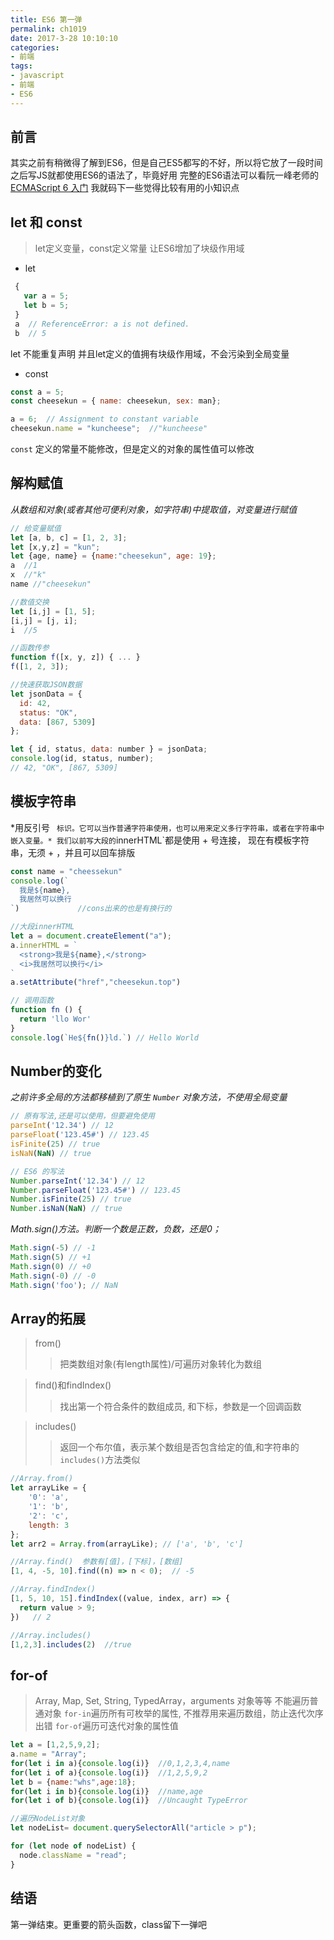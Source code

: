 ```yaml
---
title: ES6 第一弹
permalink: ch1019
date: 2017-3-28 10:10:10
categories:
- 前端
tags:
- javascript
- 前端
- ES6
---
```


## 前言
其实之前有稍微得了解到ES6，但是自己ES5都写的不好，所以将它放了一段时间
之后写JS就都使用ES6的语法了，毕竟好用
完整的ES6语法可以看阮一峰老师的[ECMAScript 6 入门](http://es6.ruanyifeng.com/)
我就码下一些觉得比较有用的小知识点
## let 和 const
 > let定义变量，const定义常量
 > 让ES6增加了块级作用域

- let
```javascript
 {
   var a = 5;
   let b = 5;
 }
 a  // ReferenceError: a is not defined.
 b  // 5
```
let 不能重复声明
并且let定义的值拥有块级作用域，不会污染到全局变量

- const
 ```javascript
 const a = 5;
 const cheesekun = { name: cheesekun, sex: man};

 a = 6;  // Assignment to constant variable
 cheesekun.name = "kuncheese";  //"kuncheese"
 ```
 `const` 定义的常量不能修改，但是定义的对象的属性值可以修改

## 解构赋值
*从数组和对象(或者其他可便利对象，如字符串)中提取值，对变量进行赋值*

```javascript
// 给变量赋值
let [a, b, c] = [1, 2, 3]; 
let [x,y,z] = "kun";
let {age, name} = {name:"cheesekun", age: 19};
a  //1
x  //"k"
name //"cheesekun"

//数值交换
let [i,j] = [1, 5];
[i,j] = [j, i];
i  //5

//函数传参
function f([x, y, z]) { ... }
f([1, 2, 3]);

//快速获取JSON数据
let jsonData = {
  id: 42,
  status: "OK",
  data: [867, 5309]
};

let { id, status, data: number } = jsonData;
console.log(id, status, number);
// 42, "OK", [867, 5309]
```
## 模板字符串
*用反引号 ` 标识。它可以当作普通字符串使用，也可以用来定义多行字符串，或者在字符串中嵌入变量。*
我们以前写大段的`innerHTML`都是使用 + 号连接，
现在有模板字符串，无须 + ，并且可以回车排版

```javascript
const name = "cheessekun"
console.log(`
  我是${name},
  我居然可以换行 
`)             //cons出来的也是有换行的

//大段innerHTML
let a = document.createElement("a");
a.innerHTML = `
  <strong>我是${name},</strong>
  <i>我居然可以换行</i> 
`
a.setAttribute("href","cheesekun.top")

// 调用函数
function fn () {
  return 'llo Wor'
}
console.log(`He${fn()}ld.`) // Hello World
```

## Number的变化
*之前许多全局的方法都移植到了原生 `Number` 对象方法，不使用全局变量*

```javascript
// 原有写法,还是可以使用，但要避免使用
parseInt('12.34') // 12
parseFloat('123.45#') // 123.45
isFinite(25) // true
isNaN(NaN) // true

// ES6 的写法
Number.parseInt('12.34') // 12
Number.parseFloat('123.45#') // 123.45
Number.isFinite(25) // true
Number.isNaN(NaN) // true
```
 *Math.sign()方法。判断一个数是正数，负数，还是0；*
 ```javascript
 Math.sign(-5) // -1
 Math.sign(5) // +1
 Math.sign(0) // +0
 Math.sign(-0) // -0
 Math.sign('foo'); // NaN
 ```

## Array的拓展

> from()
  >> 把类数组对象(有length属性)/可遍历对象转化为数组
  
> find()和findIndex()
  >> 找出第一个符合条件的数组成员, 和下标，参数是一个回调函数
  
> includes()
  >> 返回一个布尔值，表示某个数组是否包含给定的值,和字符串的`includes()`方法类似
  
```javascript
//Array.from()
let arrayLike = {
    '0': 'a',
    '1': 'b',
    '2': 'c',
    length: 3
};
let arr2 = Array.from(arrayLike); // ['a', 'b', 'c']

//Array.find()  参数有[值]，[下标]，[数组]
[1, 4, -5, 10].find((n) => n < 0);  // -5

//Array.findIndex()
[1, 5, 10, 15].findIndex((value, index, arr) => {
  return value > 9;
})   // 2

//Array.includes()
[1,2,3].includes(2)  //true
```

## for-of
 > Array, Map, Set, String, TypedArray，arguments 对象等等
 > 不能遍历普通对象
 > `for-in`遍历所有可枚举的属性, 不推荐用来遍历数组，防止迭代次序出错
 > `for-of`遍历可迭代对象的属性值
 
```javascript
let a = [1,2,5,9,2];
a.name = "Array";
for(let i in a){console.log(i)}  //0,1,2,3,4,name
for(let i of a){console.log(i)}  //1,2,5,9,2
let b = {name:"whs",age:18};
for(let i in b){console.log(i)}  //name,age  
for(let i of b){console.log(i)}  //Uncaught TypeError

//遍历NodeList对象
let nodeList= document.querySelectorAll("article > p");

for (let node of nodeList) {
  node.className = "read";
}
```
## 结语
第一弹结束。更重要的箭头函数，class留下一弹吧



